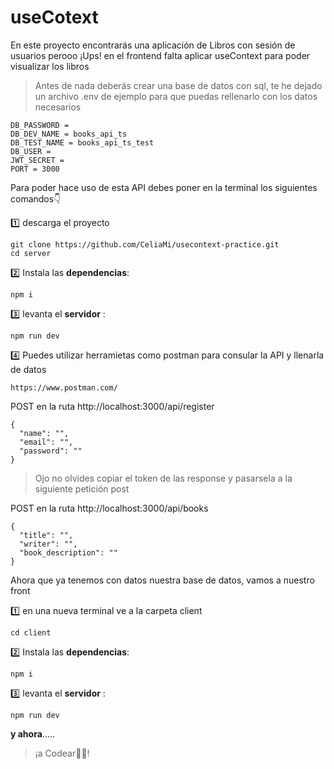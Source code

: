 # useCotext

En este proyecto encontrarás una aplicación de Libros con sesión de usuarios perooo ¡Ups! en el frontend falta aplicar useContext para poder visualizar los libros


> Antes de nada deberás crear una base de datos con sql, te he dejado un archivo .env de ejemplo para que puedas rellenarlo con los datos necesarios

 ```
DB_PASSWORD = 
DB_DEV_NAME = books_api_ts
DB_TEST_NAME = books_api_ts_test
DB_USER = 
JWT_SECRET = 
PORT = 3000
```
Para poder hace uso de esta API debes poner en la terminal los siguientes comandos👇 

1️⃣ descarga el proyecto

```
git clone https://github.com/CeliaMi/usecontext-practice.git
cd server
```
2️⃣ Instala las **dependencias**:
```
npm i
```
3️⃣ levanta el **servidor** :
```
npm run dev
```
4️⃣ Puedes utilizar herramietas como postman para consular la API y llenarla de datos
```
https://www.postman.com/
```
POST en la ruta 
http://localhost:3000/api/register
```
{
  "name": "",
  "email": "",
  "password": ""
}
```
> Ojo no olvides copiar el token de las response y pasarsela a la siguiente petición post

POST en la ruta 
http://localhost:3000/api/books
```
{
  "title": "",
  "writer": "",
  "book_description": ""
}
```

Ahora que ya tenemos con datos nuestra base de datos, vamos a nuestro front

1️⃣ en una nueva terminal ve a la carpeta client

```
cd client
```

2️⃣ Instala las **dependencias**:
```
npm i
```
3️⃣ levanta el **servidor** :
```
npm run dev
```
 **y ahora**..... 
>  ¡a Codear🙋‍♀️!
